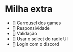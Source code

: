 # Milha extra
- [] Carrousel dos games
- [] Responsividade
- [] Validação
- [] Usar o select do radix UI
- [] Login com o discord